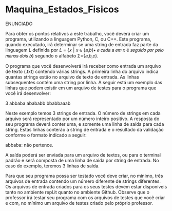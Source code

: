 # Maquina_Estados_Fisicos
ENUNCIADO  

Para  obter  os  pontos  relativos  a  este  trabalho,  você  deverá  criar  um  programa,  utilizando  a linguagem  Python, C, ou C++.  Este  programa,  quando  executado,  irá  determinar  se  uma  string de entrada  faz  parte  da  linguagem  𝐿    definida  por  𝐿 = {𝑥 | 𝑥 ∈  {𝑎,𝑏}∗ 𝑒 𝑐𝑎𝑑𝑎 𝑎 𝑒𝑚 𝑥 é 𝑠𝑒𝑔𝑢𝑖𝑑𝑜 𝑝𝑜𝑟 𝑝𝑒𝑙𝑜 𝑚𝑒𝑛𝑜𝑠 𝑑𝑜𝑖𝑠 𝑏} segundo o alfabeto  Σ={𝑎,𝑏,𝑐}. 

O  programa  que  você  desenvolverá  irá  receber  como  entrada um arquivo de texto  (.txt) contendo várias strings. A primeira linha do arquivo indica quantas strings estão no arquivo de texto de entrada. As linhas subsequentes contém uma string por linha.  A seguir está um exemplo das linhas que podem existir em um arquivo de testes para o programa que você irá desenvolver: 

3 
abbaba 
abababb
bbabbaaab 

Neste  exemplo  temos  3  strings  de  entrada.  O  número  de  strings em  cada  arquivo  será representado  por  um  número  inteiro  positivo.  A  resposta  do  seu  programa  deverá  conter  uma, e somente uma linha de saída para cada string. Estas linhas conterão a string de entrada e o resultado da validação conforme o formato indicado a seguir: 

abbaba: não pertence. 

A  saída  poderá  ser  enviada  para  um  arquivo  de  textos,  ou  para  o  terminal  padrão  e  será composta de uma linha de saída por string de entrada. No caso do exemplo, teremos 3 linhas de saída. 

Para que seu programa possa ser testado você deve criar, no mínimo, três arquivos de entrada contendo um número diferente de strings diferentes. Os arquivos de entrada criados para os seus testes devem estar disponíveis tanto no ambiente repl.it quanto no ambiente Github. Observe que o professor irá  testar  seu  programa  com  os  arquivos  de  testes  que  você  criar  e  com,  no  mínimo  um  arquivo  de testes criado pelo próprio professor.
